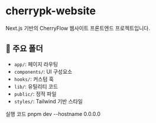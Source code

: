 # cherrypk-website

Next.js 기반의 CherryFlow 웹사이트 프론트엔드 프로젝트입니다.

## 📁 주요 폴더

- `app/`: 페이지 라우팅
- `components/`: UI 구성요소
- `hooks/`: 커스텀 훅
- `lib/`: 유틸리티 코드
- `public/`: 정적 파일
- `styles/`: Tailwind 기반 스타일


실행 코드 
pnpm dev --hostname 0.0.0.0
